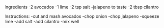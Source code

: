 Ingredients
-2 avocados
-1 lime
-2 tsp salt
-jalapeno to taste
-2 tbsp cilantro

Instructions:
-cut and mash avocados
-chop onion
-chop jalapeno
-squeeze lime
-add salt
-add cilantro
-mix well
